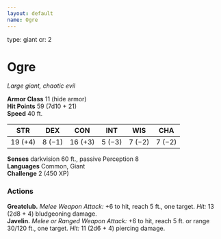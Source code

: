 ```yaml
---
layout: default
name: Ogre
---
```

type: giant
cr: 2

# Ogre 
_Large giant, chaotic evil_

**Armor Class** 11 (hide armor)    
**Hit Points** 59 (7d10 + 21)    
**Speed** 40 ft. 

| STR     | DEX     | CON     | INT     | WIS     | CHA     |
|---------|---------|---------|---------|---------|---------|
| 19 (+4) | 8 (−1)  | 16 (+3) | 5 (−3)  | 7 (−2)  | 7 (−2)  |

**Senses** darkvision 60 ft., passive Perception 8    
**Languages** Common, Giant    
**Challenge** 2 (450 XP) 

### Actions 
**Greatclub.** _Melee Weapon Attack:_ +6 to hit, reach 5 ft., one target. _Hit:_ 13 (2d8 + 4) bludgeoning damage.    
**Javelin.** _Melee or Ranged Weapon Attack:_ +6 to hit, reach 5 ft. or range 30/120 ft., one target. _Hit:_ 11 (2d6 + 4) piercing damage.
